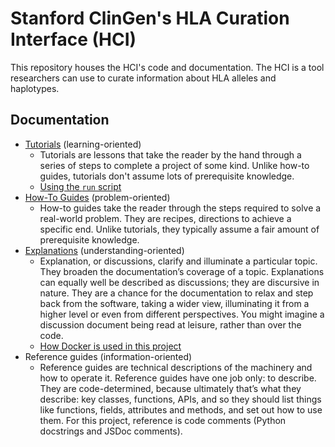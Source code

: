 # Stanford ClinGen's HLA Curation Interface (HCI)

This repository houses the HCI's code and documentation. The HCI is a
tool researchers can use to curate information about HLA alleles and
haplotypes.

## Documentation

- [Tutorials](./doc/tutorial.md) (learning-oriented)
  - Tutorials are lessons that take the reader by the hand through a series of
    steps to complete a project of some kind. Unlike how-to guides, tutorials
    don't assume lots of prerequisite knowledge.
  - [Using the `run` script](./doc/tutorial.md#using-the-run-script)
- [How-To Guides](./doc/howto.md) (problem-oriented)
  - How-to guides take the reader through the steps required to solve a
    real-world problem. They are recipes, directions to achieve a specific end.
    Unlike tutorials, they typically assume a fair amount of prerequisite
    knowledge.
- [Explanations](./doc/explanation.md) (understanding-oriented)
  - Explanation, or discussions, clarify and illuminate a particular topic. They
    broaden the documentation’s coverage of a topic. Explanations can equally
    well be described as discussions; they are discursive in nature. They are a
    chance for the documentation to relax and step back from the software,
    taking a wider view, illuminating it from a higher level or even from
    different perspectives. You might imagine a discussion document being read
    at leisure, rather than over the code.
  - [How Docker is used in this project](./doc/explanation.md#how-docker-is-used-in-this-project)
- Reference guides (information-oriented)
  - Reference guides are technical descriptions of the machinery and how to
    operate it. Reference guides have one job only: to describe. They are
    code-determined, because ultimately that’s what they describe: key classes,
    functions, APIs, and so they should list things like functions, fields,
    attributes and methods, and set out how to use them. For this project,
    reference is code comments (Python docstrings and JSDoc comments).